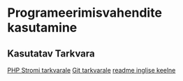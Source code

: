 # Programeerimisvahendite kasutamine 
## Kasutatav Tarkvara
[PHP Stromi tarkvarale](https://www.jetbrains.com/phpstorm/)
[Git tarkvarale](https://git-scm.com/) 
[readme inglise keelne](https://github.com/stevenkore/VS18_S/blob/master/README.en.md)